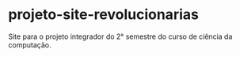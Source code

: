 # projeto-site-revolucionarias
 Site para o projeto integrador do 2° semestre do curso de ciência da computação.

